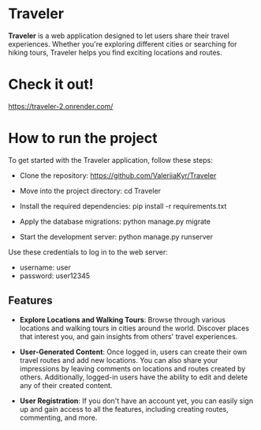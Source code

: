 # Traveler

**Traveler** is a web application designed to let users share their travel experiences. Whether you're exploring different cities or searching for hiking tours, Traveler helps you find exciting locations and routes.

# Check it out!

https://traveler-2.onrender.com/

# How to run the project

To get started with the Traveler application, follow these steps:

- Clone the repository:
https://github.com/ValeriiaKyr/Traveler

- Move into the project directory:
cd Traveler

- Install the required dependencies:
pip install -r requirements.txt

- Apply the database migrations:
python manage.py migrate

- Start the development server:
python manage.py runserver

Use these credentials to log in to the web server:

- username: user
- password: user12345

## Features

- **Explore Locations and Walking Tours**: Browse through various locations and walking tours in cities around the world. Discover places that interest you, and gain insights from others' travel experiences.
  
- **User-Generated Content**: Once logged in, users can create their own travel routes and add new locations. You can also share your impressions by leaving comments on locations and routes created by others. Additionally, logged-in users have the ability to edit and delete any of their created content.
  
- **User Registration**: If you don't have an account yet, you can easily sign up and gain access to all the features, including creating routes, commenting, and more.

